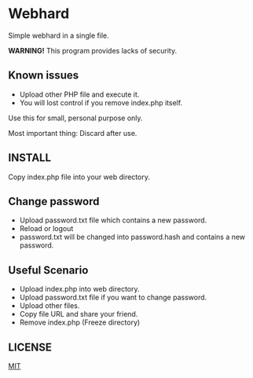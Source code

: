 # Webhard

Simple webhard in a single file.

**WARNING!** This program provides lacks of security.

## Known issues
 * Upload other PHP file and execute it.
 * You will lost control if you remove index.php itself.

Use this for small, personal purpose only.

Most important thing: Discard after use.

## INSTALL
Copy index.php file into your web directory.

## Change password
 * Upload password.txt file which contains a new password.
 * Reload or logout
 * password.txt will be changed into password.hash and contains a new password.

## Useful Scenario
 * Upload index.php into web directory.
 * Upload password.txt file if you want to change password.
 * Upload other files.
 * Copy file URL and share your friend.
 * Remove index.php (Freeze directory)

## LICENSE
[MIT](LICENSE)
